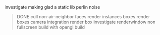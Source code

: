 investigate making glad a static lib
perlin noise
> DONE
cull non-air-neighbor faces
render instances boxes
render boxes
camera integration
render box
investigate renderwindow non fullscreen
build with opengl
build
